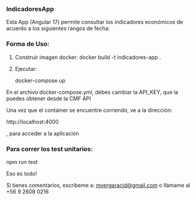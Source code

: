 ### IndicadoresApp

Esta App (Angular 17) permite consultar los indicadores económicos de acuerdo a los siguientes rangos de fecha:

### Forma de Uso:

1. Construir imagen docker:
   docker build -t indicadores-app .

2. Ejecutar:

   docker-compose up

En el archivo docker-compose.yml, debes cambiar la API_KEY, que la puedes obtener desde la CMF API

Una vez que el container se encuentre corriendo, ve a la dirección:

http://localhost:4000

, para acceder a la aplicación

### Para correr los test unitarios:

npm run test

Eso es todo!

Si tienes comentarios, escribeme a: mvergaracid@gmail.com o llámame al +56 9 2608 0216
